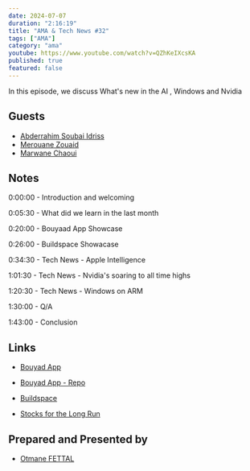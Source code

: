 ```yaml
---
date: 2024-07-07
duration: "2:16:19"
title: "AMA & Tech News #32"
tags: ["AMA"]
category: "ama"
youtube: https://www.youtube.com/watch?v=QZhKeIXcsKA
published: true
featured: false
---
```


In this episode, we discuss What's new in the AI , Windows and Nvidia

## Guests

- [Abderrahim Soubai Idriss](https://twitter.com/soub4i)
- [Merouane Zouaid](https://x.com/merouanezouaid)
- [Marwane Chaoui](https://x.com/moghwan)

## Notes

0:00:00 - Introduction and welcoming

0:05:30 - What did we learn in the last month

0:20:00 - Bouyaad App Showcase

0:26:00 - Buildspace Showacase

0:34:30 - Tech News - Apple Intelligence

1:01:30 - Tech News - Nvidia's soaring to all time highs

1:20:30 - Tech News - Windows on ARM

1:30:00 - Q/A

1:43:00 - Conclusion

## Links

- [Bouyad App](​​https://web.bouayad.app/)

- [Bouyad App - Repo](https://github.com/moghwan/web.bouayad.app)

- [Buildspace](https://buildspace.so/)

- [Stocks for the Long Run](https://www.amazon.com/Stocks-Long-Run-Definitive-Investment/dp/0071800514)

## Prepared and Presented by

- [Otmane FETTAL](https://twitter.com/ofettal)
